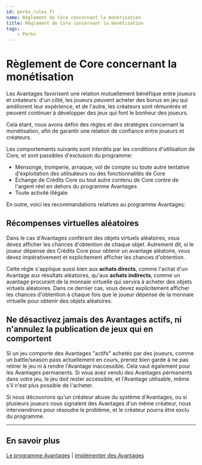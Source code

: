 ```yaml
---
id: perks_rules_fr
name: Règlement de Core concernant la monétisation
title: Règlement de Core concernant la monétisation
tags:
    - Perks
---
```


# Règlement de Core concernant la monétisation

Les Avantages favorisent une relation mutuellement bénéfique entre joueurs et créateurs: d'un côté, les joueurs peuvent acheter des bonus en jeu qui améliorent leur expérience, et de l'autre, les créateurs sont rémunérés et peuvent continuer à développer des jeux qui font le bonheur des joueurs.

Cela étant, nous avons défini des règles et des stratégies concernant la monétisation, afin de garantir une relation de confiance entre joueurs et créateurs.

Les comportements suivants sont interdits par les conditions d'utilisation de Core, et sont passibles d'exclusion du programme:

- Mensonge, tromperie, arnaque, vol de compte ou toute autre tentative d'exploitation des utilisateurs ou des fonctionnalités de Core
- Échange de Crédits Core ou tout autre contenu de Core contre de l'argent réel en dehors du programme Avantages
- Toute activité illégale

En outre, voici les recommandations relatives au programme Avantages:

## Récompenses virtuelles aléatoires

Dans le cas d'Avantages conférant des objets virtuels aléatoires, vous devez afficher les chances d'obtention de chaque objet. Autrement dit, si le joueur dépense des Crédits Core pour obtenir un avantage aléatoire, vous devez impérativement et explicitement afficher les chances d'obtention.

Cette règle s'applique aussi bien aux **achats directs**, comme l'achat d'un Avantage aux résultats aléatoires, qu'aux **achats indirects**, comme un avantage procurant de la monnaie virtuelle qui servira à acheter des objets virtuels aléatoires. Dans ce dernier cas, vous devez explicitement afficher les chances d'obtention à chaque fois que le joueur dépense de la monnaie virtuelle pour obtenir des objets aléatoires.

## Ne désactivez jamais des Avantages actifs, ni n'annulez la publication de jeux qui en comportent

Si un jeu comporte des Avantages "actifs" achetés par des joueurs, comme un battle/season pass actuellement en cours, prenez bien garde à ne pas retirer le jeu ni à rendre l'Avantage inaccessible. Cela vaut également pour les Avantages permanents. Si vous avez vendu des Avantages permanents dans votre jeu, le jeu doit rester accessible, et l'Avantage utilisable, même s'il n'est plus possible de l'acheter.

Si nous découvrons qu'un créateur abuse du système d'Avantages, ou si plusieurs joueurs nous signalent des Avantages d'un même créateur, nous interviendrons pour résoudre le problème, et le créateur pourra être exclu du programme.

---

## En savoir plus

[Le programme Avantages](perks_program.fr.md) | [Implémenter des Avantages](implementing_perks.fr.md)
